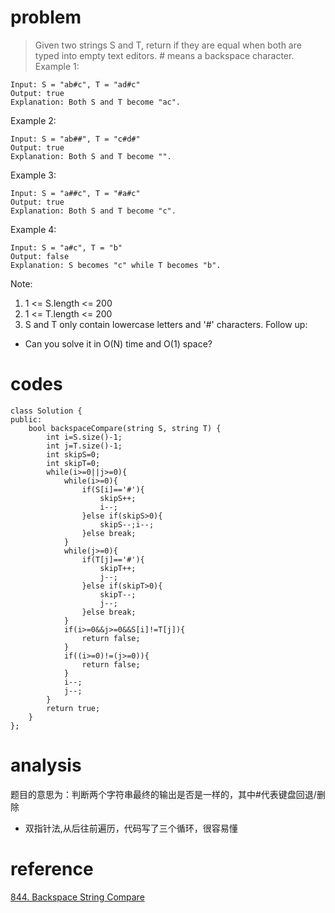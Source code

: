 # problem
>Given two strings S and T, return if they are equal when both are typed into empty text editors. # means a backspace character.
Example 1:
```
Input: S = "ab#c", T = "ad#c"
Output: true
Explanation: Both S and T become "ac".
```
Example 2:
```
Input: S = "ab##", T = "c#d#"
Output: true
Explanation: Both S and T become "".
```
Example 3:
```
Input: S = "a##c", T = "#a#c"
Output: true
Explanation: Both S and T become "c".
```
Example 4:
```
Input: S = "a#c", T = "b"
Output: false
Explanation: S becomes "c" while T becomes "b".
```

Note:

1. 1 <= S.length <= 200
2. 1 <= T.length <= 200
3. S and T only contain lowercase letters and '#' characters.
Follow up:

- Can you solve it in O(N) time and O(1) space?

# codes
```
class Solution {
public:
    bool backspaceCompare(string S, string T) {
        int i=S.size()-1;
        int j=T.size()-1;
        int skipS=0;
        int skipT=0;
        while(i>=0||j>=0){
            while(i>=0){
                if(S[i]=='#'){
                    skipS++;
                    i--;
                }else if(skipS>0){
                    skipS--;i--;
                }else break;
            }
            while(j>=0){
                if(T[j]=='#'){
                    skipT++;
                    j--;
                }else if(skipT>0){
                    skipT--;
                    j--;
                }else break;
            }
            if(i>=0&&j>=0&&S[i]!=T[j]){
                return false;
            }
            if((i>=0)!=(j>=0)){
                return false;
            }
            i--;
            j--;
        }
        return true;
    }
};
```

# analysis
    
题目的意思为：判断两个字符串最终的输出是否是一样的，其中#代表键盘回退/删除
- 双指针法,从后往前遍历，代码写了三个循环，很容易懂

# reference
[844. Backspace String Compare][1]

[1]: https://leetcode.com/problems/backspace-string-compare/solution/